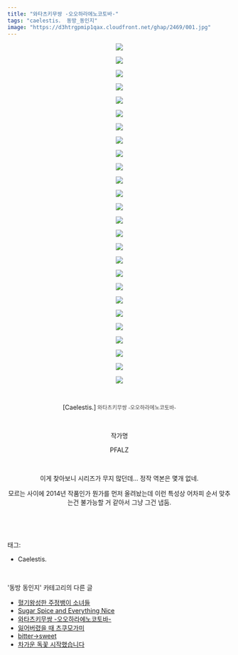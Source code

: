 ```yaml
---
title: "와타츠키무쌍 -오오하라에노코토바-"
tags: "caelestis． 동방_동인지"
image: "https://d3htrgpmip1qax.cloudfront.net/ghap/2469/001.jpg"
---
```

<div class="article">
<p style="text-align: center; clear: none; float: none;"><img src="{{ site.imgserver5 }}/ghap/2469/001.jpg"/></p>
<p style="text-align: center; clear: none; float: none;"><img src="{{ site.imgserver5 }}/ghap/2469/002.jpg"/></p>
<p style="text-align: center; clear: none; float: none;"><img src="{{ site.imgserver5 }}/ghap/2469/003.jpg"/></p>
<p style="text-align: center; clear: none; float: none;"><img src="{{ site.imgserver5 }}/ghap/2469/004.jpg"/></p>
<p style="text-align: center; clear: none; float: none;"><img src="{{ site.imgserver5 }}/ghap/2469/005.jpg"/></p>
<p style="text-align: center; clear: none; float: none;"><img src="{{ site.imgserver5 }}/ghap/2469/006.jpg"/></p>
<p style="text-align: center; clear: none; float: none;"><img src="{{ site.imgserver5 }}/ghap/2469/007.jpg"/></p>
<p style="text-align: center; clear: none; float: none;"><img src="{{ site.imgserver5 }}/ghap/2469/008.jpg"/></p>
<p style="text-align: center; clear: none; float: none;"><img src="{{ site.imgserver5 }}/ghap/2469/009.jpg"/></p>
<p style="text-align: center; clear: none; float: none;"><img src="{{ site.imgserver5 }}/ghap/2469/010.jpg"/></p>
<p style="text-align: center; clear: none; float: none;"><img src="{{ site.imgserver5 }}/ghap/2469/011.jpg"/></p>
<p style="text-align: center; clear: none; float: none;"><img src="{{ site.imgserver5 }}/ghap/2469/012.jpg"/></p>
<p style="text-align: center; clear: none; float: none;"><img src="{{ site.imgserver5 }}/ghap/2469/013.jpg"/></p>
<p style="text-align: center; clear: none; float: none;"><img src="{{ site.imgserver5 }}/ghap/2469/014.jpg"/></p>
<p style="text-align: center; clear: none; float: none;"><img src="{{ site.imgserver5 }}/ghap/2469/015.jpg"/></p>
<p style="text-align: center; clear: none; float: none;"><img src="{{ site.imgserver5 }}/ghap/2469/016.jpg"/></p>
<p style="text-align: center; clear: none; float: none;"><img src="{{ site.imgserver5 }}/ghap/2469/017.jpg"/></p>
<p style="text-align: center; clear: none; float: none;"><img src="{{ site.imgserver5 }}/ghap/2469/018.jpg"/></p>
<p style="text-align: center; clear: none; float: none;"><img src="{{ site.imgserver5 }}/ghap/2469/019.jpg"/></p>
<p style="text-align: center; clear: none; float: none;"><img src="{{ site.imgserver5 }}/ghap/2469/020.jpg"/></p>
<p style="text-align: center; clear: none; float: none;"><img src="{{ site.imgserver5 }}/ghap/2469/021.jpg"/></p>
<p style="text-align: center; clear: none; float: none;"><img src="{{ site.imgserver5 }}/ghap/2469/022.jpg"/></p>
<p style="text-align: center; clear: none; float: none;"><img src="{{ site.imgserver5 }}/ghap/2469/023.jpg"/></p>
<p style="text-align: center; clear: none; float: none;"><img src="{{ site.imgserver5 }}/ghap/2469/024.jpg"/></p>
<p style="text-align: center; clear: none; float: none;"><img src="{{ site.imgserver5 }}/ghap/2469/025.jpg"/></p>
<p style="text-align: center; clear: none; float: none;"><img src="{{ site.imgserver5 }}/ghap/2469/026.jpg"/></p>
<p style="text-align: center; clear: none; float: none;"><br/></p>
<p style="text-align: center; clear: none; float: none;">[Caelestis.]<font color="#464646" face="돋움, dotum, verdana, sans-serif"><span style="font-size: 12px;"><b> </b>와타츠키무쌍 -오오하라에노코토바-</span></font></p>
<p style="text-align: center; clear: none; float: none;"><br/></p>
<p style="text-align: center; clear: none; float: none;">작가명</p>
<p style="text-align: center; clear: none; float: none;">PFALZ</p>
<p style="text-align: center; clear: none; float: none;"><br/></p>
<p style="text-align: center; clear: none; float: none;">이게 찾아보니 시리즈가 무지 많던데... 정작 역본은 몇개 없네.</p>
<p style="text-align: center; clear: none; float: none;">모르는 사이에 2014년 작품인가 뭔가를 먼저 올려놨는데 이런 특성상 어차피 순서 맞추는건 불가능할 거 같아서 그냥 그건 냅둠.</p>
<p><br/></p>
</div><br/>
<div class="tagTrail">
<p>태그: </p>
<ul>
<li>Caelestis.</li>
</ul>
</div><br/>
<div class="another">
<p>'동방 동인지' 카테고리의 다른 글</p>
<ul>
<li><a href="/ghap_2471">혈기왕성한 주정뱅이 소녀들</a></li>
<li><a href="/ghap_2470">Sugar Spice and Everything Nice</a></li>
<li><a href="/ghap_2469">와타츠키무쌍 -오오하라에노코토바-</a></li>
<li><a href="/ghap_2468">잃어버렸을 때 츠쿠모가미</a></li>
<li><a href="/ghap_2467">bitter→sweet</a></li>
<li><a href="/ghap_2464">차가운 독꽃 시작했습니다</a></li>
</ul>
</div><br/>
<div class="cb_module cb_fluid">
<div class="cb_wrt cb_profile">
</div><!-- commentList close -->
</div><br/>

